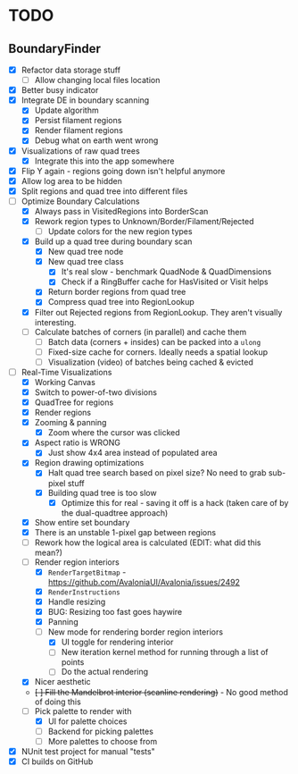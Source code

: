 # TODO

## BoundaryFinder

- [x] Refactor data storage stuff
  - [ ] Allow changing local files location 
- [x] Better busy indicator
- [x] Integrate DE in boundary scanning
  - [x] Update algorithm
  - [x] Persist filament regions
  - [x] Render filament regions
  - [x] Debug what on earth went wrong
- [x] Visualizations of raw quad trees
  - [x] Integrate this into the app somewhere
- [x] Flip Y again - regions going down isn't helpful anymore
- [x] Allow log area to be hidden
- [x] Split regions and quad tree into different files
- [ ] Optimize Boundary Calculations
  - [x] Always pass in VisitedRegions into BorderScan
  - [x] Rework region types to Unknown/Border/Filament/Rejected
    - [ ] Update colors for the new region types
  - [x] Build up a quad tree during boundary scan
    - [x] New quad tree node
    - [x] New quad tree class
      - [x] It's real slow - benchmark QuadNode & QuadDimensions
      - [x] Check if a RingBuffer cache for HasVisited or Visit helps
    - [x] Return border regions from quad tree
    - [x] Compress quad tree into RegionLookup
  - [x] Filter out Rejected regions from RegionLookup. They aren't visually interesting.
  - [ ] Calculate batches of corners (in parallel) and cache them
    - [ ] Batch data (corners + insides) can be packed into a `ulong`
    - [ ] Fixed-size cache for corners. Ideally needs a spatial lookup
    - [ ] Visualization (video) of batches being cached & evicted
- [ ] Real-Time Visualizations
  - [x] Working Canvas
  - [x] Switch to power-of-two divisions
  - [x] QuadTree for regions
  - [x] Render regions
  - [x] Zooming & panning
    - [x] Zoom where the cursor was clicked
  - [x] Aspect ratio is WRONG
    - [x] Just show 4x4 area instead of populated area
  - [x] Region drawing optimizations
    - [x] Halt quad tree search based on pixel size? No need to grab sub-pixel stuff
    - [x] Building quad tree is too slow
      - [x] Optimize this for real - saving it off is a hack (taken care of by the dual-quadtree approach)
  - [x] Show entire set boundary
  - [x] There is an unstable 1-pixel gap between regions
  - [ ] Rework how the logical area is calculated (EDIT: what did this mean?)
  - [ ] Render region interiors
    - [x] `RenderTargetBitmap` - https://github.com/AvaloniaUI/Avalonia/issues/2492
    - [x] `RenderInstructions`
    - [x] Handle resizing
    - [x] BUG: Resizing too fast goes haywire
    - [x] Panning
    - [ ] New mode for rendering border region interiors
      - [x] UI toggle for rendering interior
      - [ ] New iteration kernel method for running through a list of points
      - [ ] Do the actual rendering
  - [x] Nicer aesthetic
  - ~~[ ] Fill the Mandelbrot interior (scanline rendering)~~ - No good method of doing this
  - [ ] Pick palette to render with
    - [x] UI for palette choices
    - [ ] Backend for picking palettes
    - [ ] More palettes to choose from
- [x] NUnit test project for manual "tests"
- [x] CI builds on GitHub
